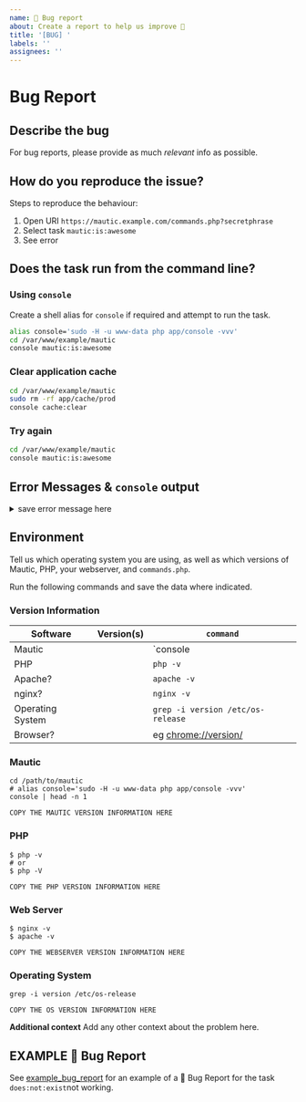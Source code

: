 ```yaml
---
name: 🐜 Bug report
about: Create a report to help us improve 📝
title: '[BUG] '
labels: ''
assignees: ''
---
```

# Bug Report

<!-- CLICK "Preview" TO SEE THE INSTRUCTIONS IN A MORE READABLE FORMAT -->

## Describe the bug

For bug reports, please provide as much *relevant* info as possible.

## How do you reproduce the issue?

Steps to reproduce the behaviour:

1. Open URI `https://mautic.example.com/commands.php?secretphrase`
1. Select task `mautic:is:awesome`
1. See error

## Does the task run from the command line?

### Using `console`

Create a shell alias for `console` if required and attempt to run the task.

```bash
alias console='sudo -H -u www-data php app/console -vvv'
cd /var/www/example/mautic
console mautic:is:awesome
```

### Clear application cache

```bash
cd /var/www/example/mautic
sudo rm -rf app/cache/prod
console cache:clear
```

### Try again

```bash
cd /var/www/example/mautic
console mautic:is:awesome
```

## Error Messages & `console` output

<!-- Expand the `save error message here` -->

<details><summary>save error message here</summary>

💡change the summary text

```console
COPY THE ERROR MESSAGE OR LOG INFORMATION HERE
```

</details>

## Environment

Tell us which operating system you are using, as well as which versions of Mautic, PHP, your webserver, and `commands.php`.

Run the following commands and save the data where indicated.

### Version Information

| Software                 | Version(s) | `command`            |
| ------------------------ | ---------- | -------------------- |
| Mautic                   |`         ` | `console | head -n 1`|
| PHP                      |`         ` | `php -v`             |
| Apache?                  |`         ` | `apache -v`          |
| nginx?                   |`         ` | `nginx -v`           |
| Operating System         |`         ` | `grep -i version /etc/os-release`      |
| Browser?                 |`         ` | eg [chrome://version/](chrome://version/) |

### Mautic

```shell
cd /path/to/mautic
# alias console='sudo -H -u www-data php app/console -vvv'
console | head -n 1
```

```text
COPY THE MAUTIC VERSION INFORMATION HERE
```

### PHP

```console
$ php -v
# or
$ php -V
```

```text
COPY THE PHP VERSION INFORMATION HERE
```

### Web Server

```console
$ nginx -v
$ apache -v
```

```text
COPY THE WEBSERVER VERSION INFORMATION HERE
```

### Operating System

```shell
grep -i version /etc/os-release
```

```text
COPY THE OS VERSION INFORMATION HERE
```

**Additional context**
Add any other context about the problem here.

## EXAMPLE 🐛 Bug Report

See [example_bug_report](/.github/ISSUE_TEMPLATE/example_bug_report.md) for an example of a 🐛 Bug Report for the task `does:not:exist`not working.
